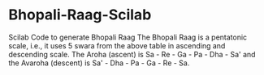 # Bhopali-Raag-Scilab
Scilab Code to generate Bhopali Raag
The Bhopali Raag is a pentatonic scale, i.e., it uses 5 swara from the above table in ascending and descending scale. The Aroha (ascent) is Sa - Re - Ga - Pa - Dha - Sa' and the Avaroha (descent) is Sa' - Dha - Pa - Ga - Re - Sa.
